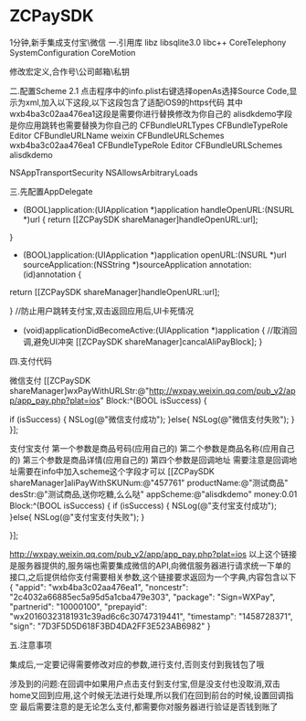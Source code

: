 # ZCPaySDK
1分钟,新手集成支付宝\微信
 一.引用库
 libz
 libsqlite3.0
 libc++
 CoreTelephony
 SystemConfiguration
 CoreMotion

 修改宏定义,合作号\公司邮箱\私钥

 二.配置Scheme
 2.1 点击程序中的info.plist右键选择openAs选择Source Code,显示为xml,加入以下这段,以下这段包含了适配iOS9的https代码
 其中wxb4ba3c02aa476ea1这段是需要你进行替换修改为你自己的  alisdkdemo字段是你应用跳转也需要替换为你自己的
 <key>CFBundleURLTypes</key>
	<array>
 <dict>
 <key>CFBundleTypeRole</key>
 <string>Editor</string>
 <key>CFBundleURLName</key>
 <string>weixin</string>
 <key>CFBundleURLSchemes</key>
 <array>
 <string>wxb4ba3c02aa476ea1</string>
 </array>
 </dict>
 <dict>
 <key>CFBundleTypeRole</key>
 <string>Editor</string>
 <key>CFBundleURLSchemes</key>
 <array>
 <string>alisdkdemo</string>
 </array>
 </dict>
	</array>

 <key>NSAppTransportSecurity</key>
	<dict>
 <key>NSAllowsArbitraryLoads</key>
 <true/>
	</dict>
 
 三.先配置AppDelegate
 - (BOOL)application:(UIApplication *)application handleOpenURL:(NSURL *)url {
 return  [[ZCPaySDK shareManager]handleOpenURL:url];
 
 }
 
 - (BOOL)application:(UIApplication *)application openURL:(NSURL *)url sourceApplication:(NSString *)sourceApplication annotation:(id)annotation {
  
 return [[ZCPaySDK shareManager]handleOpenURL:url];
 
 }
 //防止用户跳转支付宝,双击返回应用后,UI卡死情况
 - (void)applicationDidBecomeActive:(UIApplication *)application {
 //取消回调,避免UI冲突
 [[ZCPaySDK shareManager]cancalAliPayBlock];
 }
 
 四.支付代码
 
微信支付
 [[ZCPaySDK shareManager]wxPayWithURLStr:@"http://wxpay.weixin.qq.com/pub_v2/app/app_pay.php?plat=ios" Block:^(BOOL isSuccess) {
 
 if (isSuccess) {
 NSLog(@"微信支付成功");
 }else{
 NSLog(@"微信支付失败");
 }
 }];
 
支付宝支付
 第一个参数是商品号码(应用自己的)
 第二个参数是商品名称(应用自己的)
 第三个参数是商品详情(应用自己的)
 第四个参数是回调地址 需要注意是回调地址需要在info中加入scheme这个字段才可以
 [[ZCPaySDK shareManager]aliPayWithSKUNum:@"457761" productName:@"测试商品" desStr:@"测试商品,送你吃糖,么么哒" appScheme:@"alisdkdemo" money:0.01 Block:^(BOOL isSuccess) {
 if (isSuccess) {
 NSLog(@"支付宝支付成功");
 }else{
 NSLog(@"支付宝支付失败");
 }
 
 }];

 http://wxpay.weixin.qq.com/pub_v2/app/app_pay.php?plat=ios
 以上这个链接是服务器提供的,服务端也需要集成微信的API,向微信服务器进行请求统一下单的接口,之后提供给你支付需要相关参数,这个链接要求返回为一个字典,内容包含以下
 {
 "appid": "wxb4ba3c02aa476ea1",
 "noncestr": "2c4032a66885ec5a95d5a1cba479e303",
 "package": "Sign=WXPay",
 "partnerid": "10000100",
 "prepayid": "wx20160323181931c39ad6c6c30747319441",
 "timestamp": "1458728371",
 "sign": "7D3F5D5D618F3BD4DA2FF3E523AB6982"
 }

 五.注意事项
 
 集成后,一定要记得需要修改对应的参数,进行支付,否则支付到我钱包了哦
 
 涉及到的问题:在回调中如果用户点击支付到支付宝,但是没支付也没取消,双击home又回到应用,这个时候无法进行处理,所以我们在回到前台的时候,设置回调指空
 最后需要注意的是无论怎么支付,都需要你对服务器进行验证是否钱到账了


